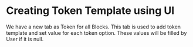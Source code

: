# Creating Token Template using UI

We have a new tab as Token for all Blocks. This tab is used to add token template and set value for each token option. These values will be filled by User if it is null.

<figure><img src="../.gitbook/assets/image (3) (1) (2).png" alt=""><figcaption></figcaption></figure>

